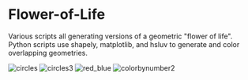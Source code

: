 # Flower-of-Life

Various scripts all generating versions of a geometric "flower of life". Python scripts use shapely, matplotlib, and hsluv to generate and color overlapping geometries. 

![circles](https://github.com/mrsmeta/Flower-of-Life/assets/88294245/f45813ac-801e-44b9-b21b-ad0a9bc7b0a9)
![circles3](https://github.com/mrsmeta/Flower-of-Life/assets/88294245/67c48009-90c9-4091-8300-f01c47407026)
![red_blue](https://github.com/mrsmeta/Flower-of-Life/assets/88294245/ff5bb276-6d49-4a1c-9cd7-df3ae642de73)
![colorbynumber2](https://github.com/mrsmeta/Flower-of-Life/assets/88294245/83059eb5-3941-4658-9b74-4cff64a3a365)

